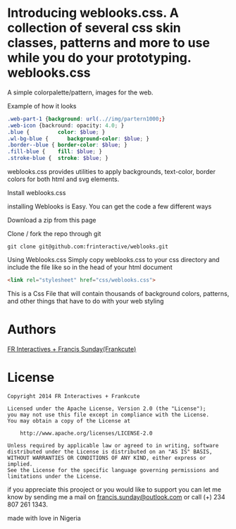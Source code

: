 Introducing weblooks.css. A collection of several css skin classes, patterns and more to use while you do your prototyping.
 weblooks.css
============

A simple colorpalette/pattern, images  for the web.

Example of how it looks

```scss
.web-part-1 {background: url(..//img/partern1000;}
.web-icon {backround: opacity: 4.0; }
.blue {         color: $blue; }
.wl-bg-blue {      background-color: $blue; }
.border--blue { border-color: $blue; }
.fill-blue {    fill: $blue; }
.stroke-blue {  stroke: $blue; }
```

weblooks.css provides utilities to apply backgrounds, text-color, border colors for both html and svg elements. 


 Install weblooks.css

installing Weblooks is Easy. You can get the code a few different ways

Download a zip from this page

Clone / fork the repo through git

```git
git clone git@github.com:frinteractive/weblooks.git
```

Using Weblooks.css
Simply copy weblooks.css to your css directory and include the file like so in the head of your html document

```html
<link rel="stylesheet" href="css/weblooks.css">
```





This is a Css File that will contain thousands of background colors, patterns, and other things that have to do with your web styling

# Authors
[FR Interactives + Francis Sunday(Frankcute)](http://www.facebook.com/frankcuteiw "Francis Sunday - Designer + Developer in NIgeria, Africa")


# License

```
Copyright 2014 FR Interactives + Frankcute

Licensed under the Apache License, Version 2.0 (the "License");
you may not use this file except in compliance with the License.
You may obtain a copy of the License at

    http://www.apache.org/licenses/LICENSE-2.0

Unless required by applicable law or agreed to in writing, software
distributed under the License is distributed on an "AS IS" BASIS,
WITHOUT WARRANTIES OR CONDITIONS OF ANY KIND, either express or implied.
See the License for the specific language governing permissions and
limitations under the License.

```
if you appreciate this prooject or you would like to support you can let me know by sending me a mail on francis.sunday@outlook.com or call (+) 234 807 261 1343. 

made with love in Nigeria 
